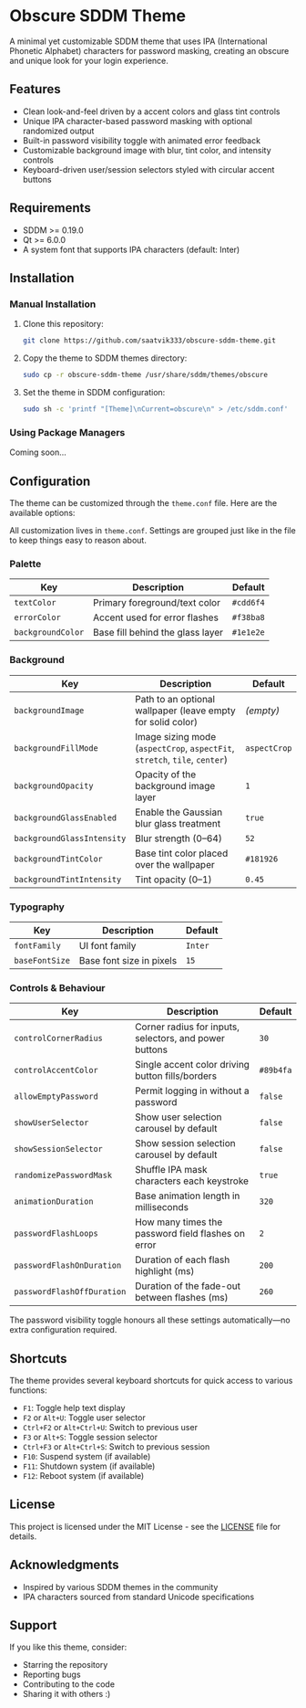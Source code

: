 # Obscure SDDM Theme

A minimal yet customizable SDDM theme that uses IPA (International Phonetic Alphabet) characters for password masking, creating an obscure and unique look for your login experience.

## Features

- Clean look-and-feel driven by a accent colors and glass tint controls
- Unique IPA character-based password masking with optional randomized output
- Built-in password visibility toggle with animated error feedback
- Customizable background image with blur, tint color, and intensity controls
- Keyboard-driven user/session selectors styled with circular accent buttons

## Requirements

- SDDM >= 0.19.0
- Qt >= 6.0.0
- A system font that supports IPA characters (default: Inter)

## Installation

### Manual Installation

1. Clone this repository:

   ```bash
   git clone https://github.com/saatvik333/obscure-sddm-theme.git
   ```

2. Copy the theme to SDDM themes directory:

   ```bash
   sudo cp -r obscure-sddm-theme /usr/share/sddm/themes/obscure
   ```

3. Set the theme in SDDM configuration:

   ```bash
   sudo sh -c 'printf "[Theme]\nCurrent=obscure\n" > /etc/sddm.conf'
   ```

### Using Package Managers

Coming soon...

## Configuration

The theme can be customized through the `theme.conf` file. Here are the available options:

All customization lives in `theme.conf`. Settings are grouped just like in the file to keep things easy to reason about.

### Palette

| Key | Description | Default |
| --- | --- | --- |
| `textColor` | Primary foreground/text color | `#cdd6f4` |
| `errorColor` | Accent used for error flashes | `#f38ba8` |
| `backgroundColor` | Base fill behind the glass layer | `#1e1e2e` |

### Background

| Key | Description | Default |
| --- | --- | --- |
| `backgroundImage` | Path to an optional wallpaper (leave empty for solid color) | _(empty)_ |
| `backgroundFillMode` | Image sizing mode (`aspectCrop`, `aspectFit`, `stretch`, `tile`, `center`) | `aspectCrop` |
| `backgroundOpacity` | Opacity of the background image layer | `1` |
| `backgroundGlassEnabled` | Enable the Gaussian blur glass treatment | `true` |
| `backgroundGlassIntensity` | Blur strength (0–64) | `52` |
| `backgroundTintColor` | Base tint color placed over the wallpaper | `#181926` |
| `backgroundTintIntensity` | Tint opacity (0–1) | `0.45` |

### Typography

| Key | Description | Default |
| --- | --- | --- |
| `fontFamily` | UI font family | `Inter` |
| `baseFontSize` | Base font size in pixels | `15` |

### Controls & Behaviour

| Key | Description | Default |
| --- | --- | --- |
| `controlCornerRadius` | Corner radius for inputs, selectors, and power buttons | `30` |
| `controlAccentColor` | Single accent color driving button fills/borders | `#89b4fa` |
| `allowEmptyPassword` | Permit logging in without a password | `false` |
| `showUserSelector` | Show user selection carousel by default | `false` |
| `showSessionSelector` | Show session selection carousel by default | `false` |
| `randomizePasswordMask` | Shuffle IPA mask characters each keystroke | `true` |
| `animationDuration` | Base animation length in milliseconds | `320` |
| `passwordFlashLoops` | How many times the password field flashes on error | `2` |
| `passwordFlashOnDuration` | Duration of each flash highlight (ms) | `200` |
| `passwordFlashOffDuration` | Duration of the fade-out between flashes (ms) | `260` |

The password visibility toggle honours all these settings automatically—no extra configuration required.

## Shortcuts

The theme provides several keyboard shortcuts for quick access to various functions:

- `F1`: Toggle help text display
- `F2` or `Alt+U`: Toggle user selector
- `Ctrl+F2` or `Alt+Ctrl+U`: Switch to previous user
- `F3` or `Alt+S`: Toggle session selector
- `Ctrl+F3` or `Alt+Ctrl+S`: Switch to previous session
- `F10`: Suspend system (if available)
- `F11`: Shutdown system (if available)
- `F12`: Reboot system (if available)

## License

This project is licensed under the MIT License - see the [LICENSE](LICENSE) file for details.

## Acknowledgments

- Inspired by various SDDM themes in the community
- IPA characters sourced from standard Unicode specifications

## Support

If you like this theme, consider:

- Starring the repository
- Reporting bugs
- Contributing to the code
- Sharing it with others :)
